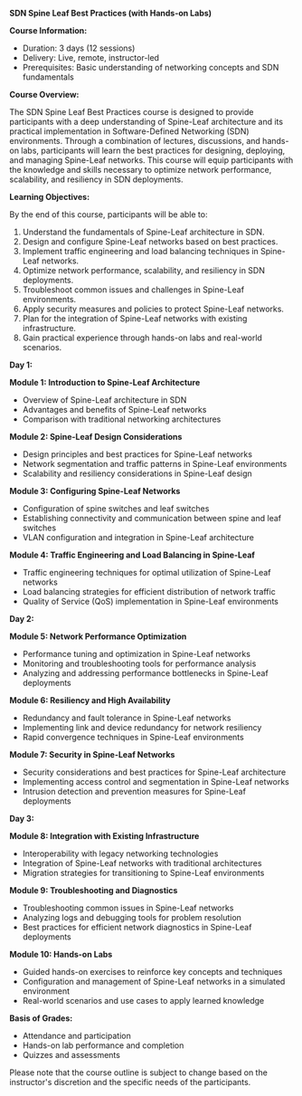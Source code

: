 **SDN Spine Leaf Best Practices (with Hands-on Labs)**

**Course Information:**

- Duration: 3 days (12 sessions)
- Delivery: Live, remote, instructor-led
- Prerequisites: Basic understanding of networking concepts and SDN fundamentals

**Course Overview:**

The SDN Spine Leaf Best Practices course is designed to provide participants with a deep understanding of Spine-Leaf architecture and its practical implementation in Software-Defined Networking (SDN) environments. Through a combination of lectures, discussions, and hands-on labs, participants will learn the best practices for designing, deploying, and managing Spine-Leaf networks. This course will equip participants with the knowledge and skills necessary to optimize network performance, scalability, and resiliency in SDN deployments.

**Learning Objectives:**

By the end of this course, participants will be able to:

1. Understand the fundamentals of Spine-Leaf architecture in SDN.
2. Design and configure Spine-Leaf networks based on best practices.
3. Implement traffic engineering and load balancing techniques in Spine-Leaf networks.
4. Optimize network performance, scalability, and resiliency in SDN deployments.
5. Troubleshoot common issues and challenges in Spine-Leaf environments.
6. Apply security measures and policies to protect Spine-Leaf networks.
7. Plan for the integration of Spine-Leaf networks with existing infrastructure.
8. Gain practical experience through hands-on labs and real-world scenarios.

**Day 1:**

**Module 1: Introduction to Spine-Leaf Architecture**
- Overview of Spine-Leaf architecture in SDN
- Advantages and benefits of Spine-Leaf networks
- Comparison with traditional networking architectures

**Module 2: Spine-Leaf Design Considerations**
- Design principles and best practices for Spine-Leaf networks
- Network segmentation and traffic patterns in Spine-Leaf environments
- Scalability and resiliency considerations in Spine-Leaf design

**Module 3: Configuring Spine-Leaf Networks**
- Configuration of spine switches and leaf switches
- Establishing connectivity and communication between spine and leaf switches
- VLAN configuration and integration in Spine-Leaf architecture

**Module 4: Traffic Engineering and Load Balancing in Spine-Leaf**
- Traffic engineering techniques for optimal utilization of Spine-Leaf networks
- Load balancing strategies for efficient distribution of network traffic
- Quality of Service (QoS) implementation in Spine-Leaf environments

**Day 2:**

**Module 5: Network Performance Optimization**
- Performance tuning and optimization in Spine-Leaf networks
- Monitoring and troubleshooting tools for performance analysis
- Analyzing and addressing performance bottlenecks in Spine-Leaf deployments

**Module 6: Resiliency and High Availability**
- Redundancy and fault tolerance in Spine-Leaf networks
- Implementing link and device redundancy for network resiliency
- Rapid convergence techniques in Spine-Leaf environments

**Module 7: Security in Spine-Leaf Networks**
- Security considerations and best practices for Spine-Leaf architecture
- Implementing access control and segmentation in Spine-Leaf networks
- Intrusion detection and prevention measures for Spine-Leaf deployments

**Day 3:**

**Module 8: Integration with Existing Infrastructure**
- Interoperability with legacy networking technologies
- Integration of Spine-Leaf networks with traditional architectures
- Migration strategies for transitioning to Spine-Leaf environments

**Module 9: Troubleshooting and Diagnostics**
- Troubleshooting common issues in Spine-Leaf networks
- Analyzing logs and debugging tools for problem resolution
- Best practices for efficient network diagnostics in Spine-Leaf deployments

**Module 10: Hands-on Labs**
- Guided hands-on exercises to reinforce key concepts and techniques
- Configuration and management of Spine-Leaf networks in a simulated environment
- Real-world scenarios and use cases to apply learned knowledge

**Basis of Grades:**
- Attendance and participation
- Hands-on lab performance and completion
- Quizzes and assessments

Please note that the course outline is subject to change based on the instructor's discretion and the specific needs of the participants.
